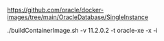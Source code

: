 https://github.com/oracle/docker-images/tree/main/OracleDatabase/SingleInstance

./buildContainerImage.sh -v 11.2.0.2 -t oracle-xe -x -i
